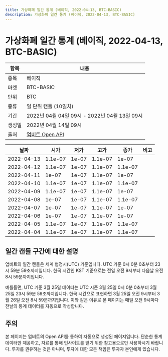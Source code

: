 ```yaml
---
title: 가상화폐 일간 통계 (베이직, 2022-04-13, BTC-BASIC)
description: 가상화폐 일간 통계 (베이직, 2022-04-13, BTC-BASIC)
---
```



가상화폐 일간 통계 (베이직, 2022-04-13, BTC-BASIC)
===

|항목|내용|
|--|--|
|종목|베이직|
|마켓|BTC-BASIC|
|단위|BTC|
|종류|일 단위 캔들 (10일치)|
|기간|2022년 04월 04일 09시 - 2022년 04월 13일 09시|
|생성일|2022년 04월 14일 09시|
|출처|[업비트 Open API](https://docs.upbit.com)|


|날짜|시가|저가|고가|종가|비고|
|--|--|--|--|--|--|
|2022-04-13|1.1e-07|1e-07|1.1e-07|1e-07|    |
|2022-04-12|1.1e-07|1e-07|1.1e-07|1.1e-07|    |
|2022-04-11|1e-07|1e-07|1.1e-07|1e-07|    |
|2022-04-10|1.1e-07|1e-07|1.1e-07|1.1e-07|    |
|2022-04-09|1.1e-07|1e-07|1.1e-07|1e-07|    |
|2022-04-08|1e-07|1e-07|1.1e-07|1.1e-07|    |
|2022-04-07|1e-07|1e-07|1.1e-07|1e-07|    |
|2022-04-06|1e-07|1e-07|1.1e-07|1e-07|    |
|2022-04-05|1.1e-07|1e-07|1.1e-07|1.1e-07|    |
|2022-04-04|1.1e-07|1e-07|1.1e-07|1.1e-07|    |


일간 캔들 구간에 대한 설명
---


업비트의 일간 캔들은 세계 협정시(UTC) 기준입니다. 
UTC 기준 0시 0분 0초부터 23시 59분 59초까지입니다. 
한국 시간인 KST 기준으로는 전일 오전 9시부터 다음날 오전 8시 59분까지입니다. 


예를들면, UTC 기준 3월 25일 데이터는 UTC 시준 3월 25일 0시 0분 0초부터 3월 25일 23시 59분 59초까지입니다. 
한국 시간으로 표현하면 3월 25일 오전 9시부터 3월 26일 오전 8시 59분까지입니다. 
이와 같은 이유로 본 페이지는 매일 오전 9시마다 전날의 통계 데이터를 자동으로 작성합니다. 


주의
---


본 페이지는 업비트의 Open API를 통하여 자동으로 생성된 페이지입니다. 
단순한 통계 데이터만 제공하고, 자료를 통해 인사이트를 얻기 위한 참고용으로만 사용하시기 바랍니다. 
투자를 권유하는 것은 아니며, 투자에 대한 모든 책임은 투자자 본인에게 있습니다. 

